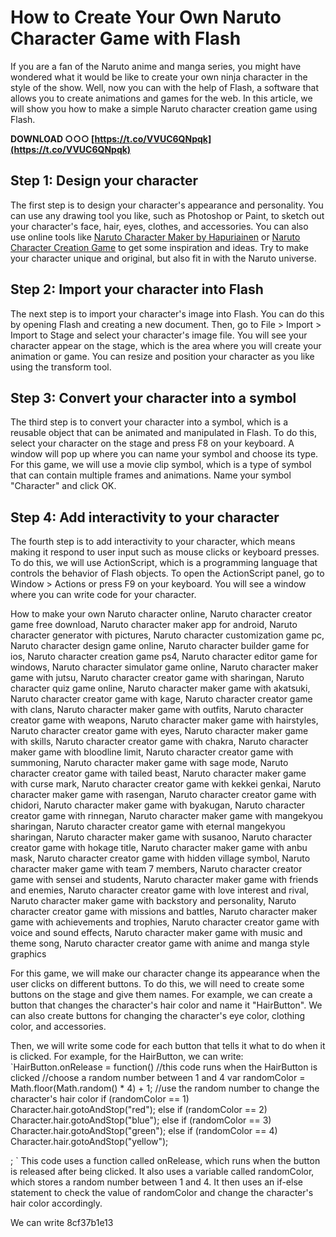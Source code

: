 # How to Create Your Own Naruto Character Game with Flash
 
If you are a fan of the Naruto anime and manga series, you might have wondered what it would be like to create your own ninja character in the style of the show. Well, now you can with the help of Flash, a software that allows you to create animations and games for the web. In this article, we will show you how to make a simple Naruto character creation game using Flash.
 
**DOWNLOAD ○○○ [https://t.co/VVUC6QNpqk](https://t.co/VVUC6QNpqk)**


 
## Step 1: Design your character
 
The first step is to design your character's appearance and personality. You can use any drawing tool you like, such as Photoshop or Paint, to sketch out your character's face, hair, eyes, clothes, and accessories. You can also use online tools like [Naruto Character Maker by Hapuriainen](https://www.numuki.com/game/hapuriainen-naruto-character-maker/) or [Naruto Character Creation Game](https://www.y8.com/games/naruto_character_creation) to get some inspiration and ideas. Try to make your character unique and original, but also fit in with the Naruto universe.
 
## Step 2: Import your character into Flash
 
The next step is to import your character's image into Flash. You can do this by opening Flash and creating a new document. Then, go to File > Import > Import to Stage and select your character's image file. You will see your character appear on the stage, which is the area where you will create your animation or game. You can resize and position your character as you like using the transform tool.
 
## Step 3: Convert your character into a symbol
 
The third step is to convert your character into a symbol, which is a reusable object that can be animated and manipulated in Flash. To do this, select your character on the stage and press F8 on your keyboard. A window will pop up where you can name your symbol and choose its type. For this game, we will use a movie clip symbol, which is a type of symbol that can contain multiple frames and animations. Name your symbol "Character" and click OK.
 
## Step 4: Add interactivity to your character
 
The fourth step is to add interactivity to your character, which means making it respond to user input such as mouse clicks or keyboard presses. To do this, we will use ActionScript, which is a programming language that controls the behavior of Flash objects. To open the ActionScript panel, go to Window > Actions or press F9 on your keyboard. You will see a window where you can write code for your character.
 
How to make your own Naruto character online,  Naruto character creator game free download,  Naruto character maker app for android,  Naruto character generator with pictures,  Naruto character customization game pc,  Naruto character design game online,  Naruto character builder game for ios,  Naruto character creation game ps4,  Naruto character editor game for windows,  Naruto character simulator game online,  Naruto character maker game with jutsu,  Naruto character creator game with sharingan,  Naruto character quiz game online,  Naruto character maker game with akatsuki,  Naruto character creator game with kage,  Naruto character creator game with clans,  Naruto character maker game with outfits,  Naruto character creator game with weapons,  Naruto character maker game with hairstyles,  Naruto character creator game with eyes,  Naruto character maker game with skills,  Naruto character creator game with chakra,  Naruto character maker game with bloodline limit,  Naruto character creator game with summoning,  Naruto character maker game with sage mode,  Naruto character creator game with tailed beast,  Naruto character maker game with curse mark,  Naruto character creator game with kekkei genkai,  Naruto character maker game with rasengan,  Naruto character creator game with chidori,  Naruto character maker game with byakugan,  Naruto character creator game with rinnegan,  Naruto character maker game with mangekyou sharingan,  Naruto character creator game with eternal mangekyou sharingan,  Naruto character maker game with susanoo,  Naruto character creator game with hokage title,  Naruto character maker game with anbu mask,  Naruto character creator game with hidden village symbol,  Naruto character maker game with team 7 members,  Naruto character creator game with sensei and students,  Naruto character maker game with friends and enemies,  Naruto character creator game with love interest and rival,  Naruto character maker game with backstory and personality,  Naruto character creator game with missions and battles,  Naruto character maker game with achievements and trophies,  Naruto character creator game with voice and sound effects,  Naruto character maker game with music and theme song,  Naruto character creator game with anime and manga style graphics
 
For this game, we will make our character change its appearance when the user clicks on different buttons. To do this, we will need to create some buttons on the stage and give them names. For example, we can create a button that changes the character's hair color and name it "HairButton". We can also create buttons for changing the character's eye color, clothing color, and accessories.
 
Then, we will write some code for each button that tells it what to do when it is clicked. For example, for the HairButton, we can write:
 `HairButton.onRelease = function() 
  //this code runs when the HairButton is clicked
  //choose a random number between 1 and 4
  var randomColor = Math.floor(Math.random() * 4) + 1;
  //use the random number to change the character's hair color
  if (randomColor == 1) 
    Character.hair.gotoAndStop("red");
   else if (randomColor == 2) 
    Character.hair.gotoAndStop("blue");
   else if (randomColor == 3) 
    Character.hair.gotoAndStop("green");
   else if (randomColor == 4) 
    Character.hair.gotoAndStop("yellow");
  
;
` 
This code uses a function called onRelease, which runs when the button is released after being clicked. It also uses a variable called randomColor, which stores a random number between 1 and 4. It then uses an if-else statement to check the value of randomColor and change the character's hair color accordingly.
 
We can write
 8cf37b1e13
 
